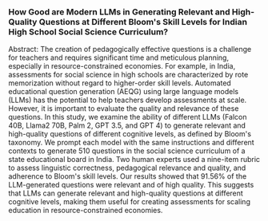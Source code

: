 ### How Good are Modern LLMs in Generating Relevant and High-Quality Questions at Different Bloom's Skill Levels for Indian High School Social Science Curriculum?

Abstract: The creation of pedagogically effective questions is a challenge for teachers and requires significant time and meticulous planning, especially in resource-constrained economies. For example, in India, assessments for social science in high schools are characterized by rote memorization without regard to higher-order skill levels. Automated educational question generation (AEQG) using large language models (LLMs) has the potential to help teachers develop assessments at scale. However, it is important to evaluate the quality and relevance of these questions. In this study, we examine the ability of different LLMs (Falcon 40B, Llama2 70B, Palm 2, GPT 3.5, and GPT 4) to generate relevant and high-quality questions of different cognitive levels, as defined by Bloom's taxonomy. We prompt each model with the same instructions and different contexts to generate 510 questions in the social science curriculum of a state educational board in India. Two human experts used a nine-item rubric to assess linguistic correctness, pedagogical relevance and quality, and adherence to Bloom's skill levels. Our results showed that $91.56\%$ of the LLM-generated questions were relevant and of high quality. This suggests that LLMs can generate relevant and high-quality questions at different cognitive levels, making them useful for creating assessments for scaling education in resource-constrained economies.